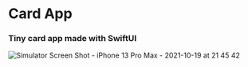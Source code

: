 # Card App 
### Tiny card app made with SwiftUI

![Simulator Screen Shot - iPhone 13 Pro Max - 2021-10-19 at 21 45 42](https://user-images.githubusercontent.com/85921199/137972415-c1968425-3f08-4771-be40-9613c919fee0.png)
